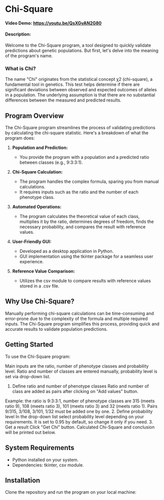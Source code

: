 
# Chi-Square
#### Video Demo:  https://youtu.be/QsXGvAN2G80

#### Description:

Welcome to the Chi-Square program, a tool designed to quickly validate predictions about genetic populations. But first, let's delve into the meaning of the program's name.

### What is Chi?

The name "Chi" originates from the statistical concept χ2 (chi-square), a fundamental tool in genetics. This test helps determine if there are significant deviations between observed and expected outcomes of alleles in a population. The underlying assumption is that there are no substantial differences between the measured and predicted results.

## Program Overview

The Chi-Square program streamlines the process of validating predictions by calculating the chi-square statistic. Here's a breakdown of what the program does:

1. **Population and Prediction:**
   - You provide the program with a population and a predicted ratio between classes (e.g., 9:3:3:1).

2. **Chi-Square Calculation:**
   - The program handles the complex formula, sparing you from manual calculations.
   - It requires inputs such as the ratio and the number of each phenotype class.

3. **Automated Operations:**
   - The program calculates the theoretical value of each class, multiplies it by the ratio, determines degrees of freedom, finds the necessary probability, and compares the result with reference values.

4. **User-Friendly GUI:**
   - Developed as a desktop application in Python.
   - GUI implementation using the tkinter package for a seamless user experience.

5. **Reference Value Comparison:**
   - Utilizes the csv module to compare results with reference values stored in a .csv file.

## Why Use Chi-Square?

Manually performing chi-square calculations can be time-consuming and error-prone due to the complexity of the formula and multiple required inputs. The Chi-Square program simplifies this process, providing quick and accurate results to validate population predictions.

## Getting Started

To use the Chi-Square program:

Main inputs are the ratio, number of phenotype classes and probability level. Ratio and number of classes are entered manually, probability level is set via drop-down list.
1. Define ratio and number of phenotype classes
Ratio and number of class are added as pairs after clicking on "Add values" button.

Example: the ratio is 9:3:3:1, number of phenotype classes are 315 (meets ratio 9), 108 (meets ratio 3), 101 (meets ratio 3) and 32 (meets ratio 1). Pairs 9/315, 3/108, 3/101, 1/32 must be added one by one.
2. Define probability level
In the drop-down list select probability level depending on your requirements. It is set to 0.95 by default, so change it only if you need.
3. Get a result
Click "Get Chi" button. Calculated Chi-Square and conclusion will be printed out below.

## System Requirements

- Python installed on your system.
- Dependencies: tkinter, csv module.

## Installation

Clone the repository and run the program on your local machine:

```bash

